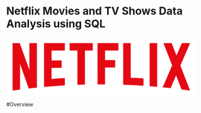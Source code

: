 # Netflix Movies and TV Shows Data Analysis using SQL

![Netflix Logo](https://github.com/ybalaji123/Netflix_Sql_project/blob/main/Netflix_Logo1.png)

#Overview
